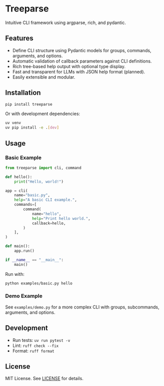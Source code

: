 # Treeparse

Intuitive CLI framework using argparse, rich, and pydantic.

## Features

- Define CLI structure using Pydantic models for groups, commands, arguments, and options.
- Automatic validation of callback parameters against CLI definitions.
- Rich tree-based help output with optional type display.
- Fast and transparent for LLMs with JSON help format (planned).
- Easily extensible and modular.

## Installation

```bash
pip install treeparse
```

Or with development dependencies:

```bash
uv venv
uv pip install -e .[dev]
```

## Usage

### Basic Example

```python
from treeparse import cli, command

def hello():
    print("Hello, world!")

app = cli(
    name="basic.py",
    help="A basic CLI example.",
    commands=[
        command(
            name="hello",
            help="Print hello world.",
            callback=hello,
        )
    ],
)

def main():
    app.run()

if __name__ == "__main__":
    main()

```

Run with:

```bash
python examples/basic.py hello
```

### Demo Example

See `examples/demo.py` for a more complex CLI with groups, subcommands, arguments, and options.

## Development

- Run tests: `uv run pytest -v`
- Lint: `ruff check --fix`
- Format: `ruff format`

## License

MIT License. See [LICENSE](LICENSE) for details.


